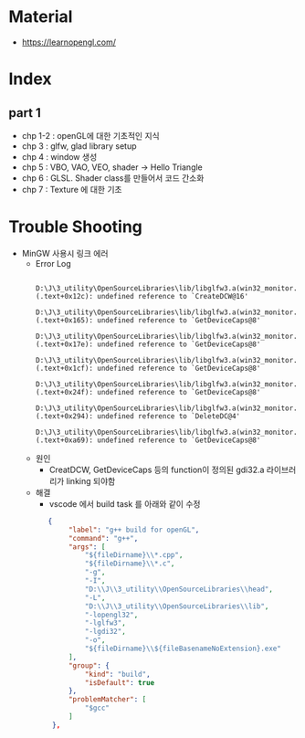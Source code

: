# Material
* https://learnopengl.com/

# Index
  ## part 1
  * chp 1-2 : openGL에 대한 기초적인 지식
  * chp 3 : glfw, glad library setup
  * chp 4 : window 생성
  * chp 5 : VBO, VAO, VEO, shader -> Hello Triangle
  * chp 6 : GLSL. Shader class를 만들어서 코드 간소화
  * chp 7 : Texture 에 대한 기초

# Trouble Shooting
  * MinGW 사용시 링크 에러
    * Error Log
        ``` 
            D:\J\3_utility\OpenSourceLibraries\lib/libglfw3.a(win32_monitor.c.obj):win32_monitor.c:(.text+0x12c): undefined reference to `CreateDCW@16'
            D:\J\3_utility\OpenSourceLibraries\lib/libglfw3.a(win32_monitor.c.obj):win32_monitor.c:(.text+0x165): undefined reference to `GetDeviceCaps@8'
            D:\J\3_utility\OpenSourceLibraries\lib/libglfw3.a(win32_monitor.c.obj):win32_monitor.c:(.text+0x17e): undefined reference to `GetDeviceCaps@8'
            D:\J\3_utility\OpenSourceLibraries\lib/libglfw3.a(win32_monitor.c.obj):win32_monitor.c:(.text+0x1cf): undefined reference to `GetDeviceCaps@8'
            D:\J\3_utility\OpenSourceLibraries\lib/libglfw3.a(win32_monitor.c.obj):win32_monitor.c:(.text+0x24f): undefined reference to `GetDeviceCaps@8'
            D:\J\3_utility\OpenSourceLibraries\lib/libglfw3.a(win32_monitor.c.obj):win32_monitor.c:(.text+0x294): undefined reference to `DeleteDC@4'
            D:\J\3_utility\OpenSourceLibraries\lib/libglfw3.a(win32_monitor.c.obj):win32_monitor.c:(.text+0xa69): undefined reference to `GetDeviceCaps@8'
        ```
    * 원인
      * CreatDCW, GetDeviceCaps 등의 function이 정의된 gdi32.a 라이브러리가 linking 되야함
    * 해결
      * vscode 에서 build task 를 아래와 같이 수정
      ``` json
         {
              "label": "g++ build for openGL",
              "command": "g++",
              "args": [
                  "${fileDirname}\\*.cpp",
                  "${fileDirname}\\*.c",
                  "-g",
                  "-I",
                  "D:\\J\\3_utility\\OpenSourceLibraries\\head",
                  "-L",
                  "D:\\J\\3_utility\\OpenSourceLibraries\\lib",
                  "-lopengl32",
                  "-lglfw3",
                  "-lgdi32",
                  "-o",
                  "${fileDirname}\\${fileBasenameNoExtension}.exe"
              ],
              "group": {
                  "kind": "build",
                  "isDefault": true
              },
              "problemMatcher": [
                  "$gcc"
              ]
          },
      ```
